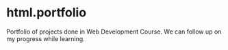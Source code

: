 # html.portfolio
Portfolio of projects done in Web Development Course. We can follow up on my progress while learning. 
